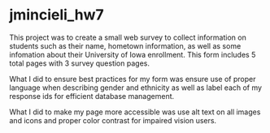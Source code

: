 # jmincieli_hw7

This project was to create a small web survey to collect information on students such as their name, hometown information, as well as some infomation about their University of Iowa enrollment. This form includes 5 total pages with 3 survey question pages.

What I did to ensure best practices for my form was ensure use of proper language when describing gender and ethnicity as well as label each of my response ids for efficient database management.

What I did to make my page more accessible was use alt text on all images and icons and proper color contrast for impaired vision users.

